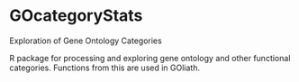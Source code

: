 # GOcategoryStats
Exploration of Gene Ontology Categories

R package for processing and exploring gene ontology and other functional categories.
Functions from this are used in GOliath.
